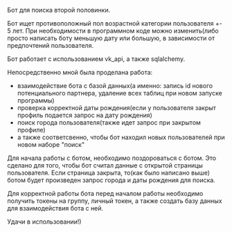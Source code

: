 Бот для поиска второй половинки.

Бот ищет противоположный пол возрастной категории пользователя +- 5 лет.
При необходимости в программном коде можно изменить(либо просто написать боту меньшую дату или большую, в зависимости от предпочтений пользователя.

Бот работает с использованием vk_api, а также sqlalchemy.

Непосредственно мной была проделана работа: 
- взаимодействие бота с базой данных(а именно: запись id нового потенциального партнера, удаление всех таблиц при новом запуске программы)
- проверка корректной даты рождения(если у пользователя закрыт профиль подается запрос на дату рождения) 
- поиск города пользователя(также идет запрос при закрытом профиле)
- а также соответсвенно, чтобы бот находил новых пользователей при новом наборе "поиск"

Для начала работы с ботом, необходимо поздороваться с ботом. Это сделано для того, чтобы бот считал данные с открытой страницы пользователя. Если страница закрыта, то(как было написано выше) ботом будет произведен запрос города и даты рождения для поиска.

Для корректной работы бота перед началом работы необходимо получить токены на группу, личный токен, а также создать базу данных для взаимодействия бота с ней.

Удачи в использовании!)
